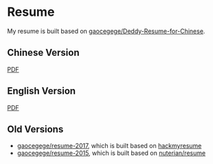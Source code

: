 # Resume

My resume is built based on [gaocegege/Deddy-Resume-for-Chinese](https://github.com/gaocegege/Deedy-Resume-for-Chinese).

## Chinese Version

[PDF](http://gaocegege.com/resume-2018/resume-cn.pdf)

## English Version

[PDF](http://gaocegege.com/resume-2018/resume.pdf)

## Old Versions

* [gaocegege/resume-2017](https://github.com/gaocegege/resume-2017), which is built based on [hackmyresume](https://github.com/hacksalot/HackMyResume)
* [gaocegege/resume-2015](https://github.com/gaocegege/resume-2015), which is built based on [nuterian/resume](https://github.com/nuterian/resume)
